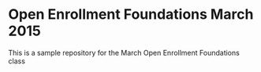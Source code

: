 # Open Enrollment Foundations March 2015
This is a sample repository for the March Open Enrollment Foundations class

